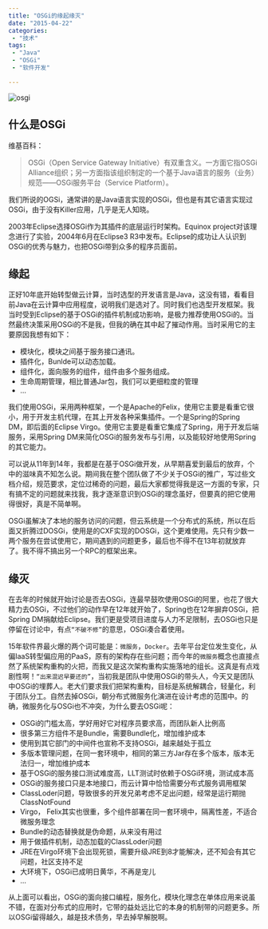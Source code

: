```yaml
---
title: "OSGi的缘起缘灭"
date: "2015-04-22"
categories:
 - "技术"
tags:
 - "Java"
 - "OSGi"
 - "软件开发"

---
```


![osgi](https://www.osgi.org/wp-content/uploads/bigpuzzle.jpg)

## 什么是OSGi

维基百科：

> OSGi（Open Service Gateway Initiative）有双重含义。一方面它指OSGi Alliance组织；另一方面指该组织制定的一个基于Java语言的服务（业务）规范——OSGi服务平台（Service Platform）。

我们所说的OGSi，通常讲的是Java语言实现的OSGi，但也是有其它语言实现过OSGi，由于没有Killer应用，几乎是无人知晓。

2003年Eclipse选择OSGi作为其插件的底层运行时架构。Equinox project对该理念进行了实验，2004年6月在Eclipse3 R3中发布。Eclipse的成功让人认识到OSGi的优秀与魅力，也把OSGi带到众多的程序员面前。
<!--more-->
## 缘起

正好10年底开始转型做云计算，当时选型的开发语言是Java，这没有错，看看目前Java在云计算中应用程度，说明我们是选对了。同时我们也选型开发框架。我当时受到Eclipse的基于OSGi的插件机制成功影响，是极力推荐使用OSGi的。当然最终决策采用OSGi的不是我，但我的确在其中起了摧动作用。当时采用它的主要原因我想有如下：

 * 模块化，模块之间基于服务接口通讯。
 * 插件化，Bunlde可以动态加载。
 * 组件化，面向服务的组件，组件由多个服务组成。
 * 生命周期管理，相比普通Jar包，我们可以更细粒度的管理
 * ...

我们使用OSGi，采用两种框架，一个是Apache的Felix，使用它主要是看重它很小，用于开发主机代理，在其上开发各种采集插件。一个是Spring的Spring DM，即后面的Eclipse Virgo。使用它主要是看重它集成了Spring，用于开发后端服务，采用Spring DM来简化OSGi的服务发布与引用，以及能较好地使用Spring的其它能力。

可以说从11年到14年，我都是在基于OSGi做开发，从早期喜爱到最后的放弃，个中的滋味真不知怎么说。期间我在整个团队做了不少关于OSGi的推广，写过些文档介绍，规范要求，定位过稀奇的问题，最后大家都觉得我是这一方面的专家，只有搞不定的问题就来找我，我才逐渐意识到OSGi的理念虽好，但要真的把它使用得很好，真是不简单啊。

OSGi虽解决了本地的服务访问的问题，但云系统是一个分布式的系统，所以在后面又折腾过DOSGi，使用是的CXF实现的DOSGi，这个更难使用。先只有少数一两个服务在尝试使用它，期间遇到的问题更多，最后也不得不在13年初就放弃了。我不得不搞出另一个RPC的框架出来。

## 缘灭
在去年的时候就开始讨论是否去OSGi，连最早鼓吹使用OSGi的阿里，也花了很大精力去OSGi，不过他们的动作早在12年就开始了，Spring也在12年摒弃OSGi，把Spring DM捐献给Eclipse。我们更是受项目进度与人力不足限制，去OSGi也只是停留在讨论中，有点`“不破不修”`的意思，OSGi凑合着使用。

15年软件界最火爆的两个词可能是：`微服务`，`Docker`。去年平台定位发生变化，从偏IaaS转型偏应用的PaaS，原有的架构存在些问题；而今年的`微服务`概念也直接点然了系统架构重构的火把，而我又是这次架构重构实施落地的组长。这真是有点戏剧性啊！`“出来混迟早要还的”`，当初我是团队中使用OSGi的带头人，今天又是团队中OSGi的埋葬人。老大们要求我们把架构重构，目标是系统解耦合，轻量化，利于团队分工。自然去掉OSGi，朝分布式微服务化演进在设计考虑的范围中。的确，微服务化与OSGi也不冲突，为什么要去OSGi呢：

 * OSGi的门槛太高，学好用好它对程序员要求高，而团队新人比例高
 * 很多第三方组件不是Bundle，需要Bundle化，增加维护成本
 * 使用到其它部门的中间件也宣称不支持OSGi，越来越处于孤立
 * 多版本管理问题，在同一套环境中，相同的第三方Jar存在多个版本，版本无法归一，增加维护成本
 * 基于OSGi的服务接口测试难度高，LLT测试时依赖于OSGi环境，测试成本高
 * OSGi的服务接口只是本地接口，而云计算中恰恰需要分布式服务调用框架
 * ClassLoder问题，导致很多的开发兄弟考虑不足出问题，经常是运行期抛ClassNotFound
 * Virgo， Felix其实也很重，多个组件部署在同一套环境中，隔离性差，不适合微服务理念
 * Bundle的动态替换就是伪命题，从来没有用过
 * 用于做插件机制，动态加载的ClassLoder问题
 * JRE在Virgo环境下会出现死锁，需要升级JRE到8才能解决，还不知会有其它问题，社区支持不足
 * 大环境下，OSGi已成明日黄华，不再是宠儿
 * ...

从上面可以看出，OSGi的面向接口编程，服务化，模块化理念在单体应用来说虽不错，在面对分布式的应用时，它带的益处远比它的本身的机制带的问题更多。所以OSGi留得越久，越是技术债务，早去掉早解脱啊。
